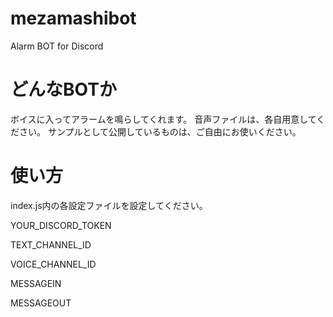 # mezamashibot
Alarm BOT for Discord

# どんなBOTか

ボイスに入ってアラームを鳴らしてくれます。 音声ファイルは、各自用意してください。 サンプルとして公開しているものは、ご自由にお使いください。

# 使い方

index.js内の各設定ファイルを設定してください。

YOUR_DISCORD_TOKEN 

TEXT_CHANNEL_ID 

VOICE_CHANNEL_ID 

MESSAGEIN 

MESSAGEOUT
